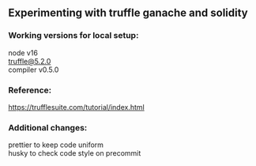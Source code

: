 ## Experimenting with truffle ganache and solidity

### Working versions for local setup:

node v16  
truffle@5.2.0  
compiler v0.5.0

### Reference:

https://trufflesuite.com/tutorial/index.html

### Additional changes:

prettier to keep code uniform  
husky to check code style on precommit
